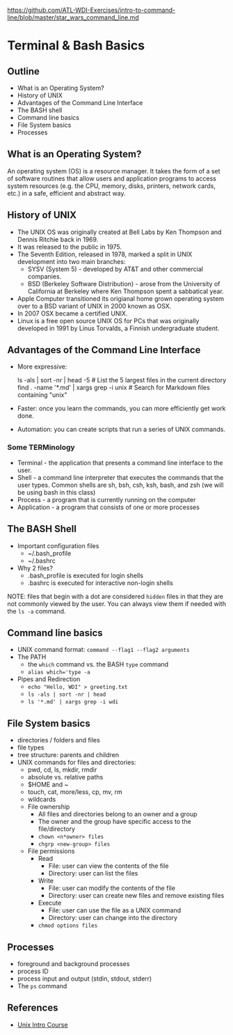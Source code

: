 https://github.com/ATL-WDI-Exercises/intro-to-command-line/blob/master/star_wars_command_line.md

# Terminal & Bash Basics

## Outline
* What is an Operating System?
* History of UNIX
* Advantages of the Command Line Interface
* The BASH shell
* Command line basics
* File System basics
* Processes

## What is an Operating System?
An operating system (OS) is a resource manager. It takes the form of a set of software routines that allow users and application programs to access system resources (e.g. the CPU, memory, disks, printers, network cards, etc.) in a safe, efficient and abstract way.

## History of UNIX
* The UNIX OS was originally created at Bell Labs by Ken Thompson and Dennis Ritchie back in 1969.
* It was released to the public in 1975.
* The Seventh Edition, released in 1978, marked a split in UNIX development into two main branches:
  - SYSV (System 5) - developed by AT&T and other commercial companies.
  - BSD (Berkeley Software Distribution) - arose from the University of California at Berkeley where Ken Thompson spent a sabbatical year.
* Apple Computer transitioned its origianal home grown operating system over to a BSD variant of UNIX in 2000 known as OSX.
* In 2007 OSX became a certified UNIX.
* Linux is a free open source UNIX OS for PCs that was originally developed in 1991 by Linus Torvalds, a Finnish undergraduate student.

## Advantages of the Command Line Interface
* More expressive:

    ls -als | sort -nr | head -5               # List the 5 largest files in the current directory
    find . -name '*.md' | xargs grep -i unix   # Search for Markdown files containing "unix"

* Faster: once you learn the commands, you can more efficiently get work done.
* Automation: you can create scripts that run a series of UNIX commands.

### Some TERMinology
* Terminal - the application that presents a command line interface to the user.
* Shell - a command line interpreter that executes the commands that the user types. Common shells are sh, bsh, csh, ksh, bash, and zsh (we will be using bash in this class)
* Process - a program that is currently running on the computer
* Application - a program that consists of one or more processes

## The BASH Shell
* Important configuration files
  - ~/.bash_profile
  - ~/.bashrc
* Why 2 files?
  - .bash_profile is executed for login shells
  - .bashrc is executed for interactive non-login shells

NOTE: files that begin with a dot are considered `hidden` files in that they are not commonly viewed by the user. You can always view them if needed with the `ls -a` command.

## Command line basics
  * UNIX command format: `command --flag1 --flag2 arguments`
  * The PATH
    - the `which` command vs. the BASH `type` command
    - `alias which='type -a`
  * Pipes and Redirection
    - `echo "Hello, WDI" > greeting.txt`
    - `ls -als | sort -nr | head`
    - `ls '*.md' | xargs grep -i wdi`

## File System basics
* directories / folders and files
* file types
* tree structure: parents and children
* UNIX commands for files and directories:
  - pwd, cd, ls, mkdir, rmdir
  - absolute vs. relative paths
  - $HOME and ~
  - touch, cat, more/less, cp, mv, rm
  - wildcards
  - File ownership
    * All files and directories belong to an owner and a group
    * The owner and the group have specific access to the file/directory
    * `chown <n*owner> files`
    * `chgrp <new-group> files`
  - File permissions
    * Read
      - File: user can view the contents of the file
      - Directory: user can list the files
    * Write
      - File: user can modify the contents of the file
      - Directory: user can create new files and remove existing files
    * Execute
      - File: user can use the file as a UNIX command
      - Directory: user can change into the directory
    * `chmod options files`

## Processes
* foreground and background processes
* process ID
* process input and output (stdin, stdout, stderr)
* The `ps` command

## References
* [Unix Intro Course](http://www.doc.ic.ac.uk/~wjk/UnixIntro/)
